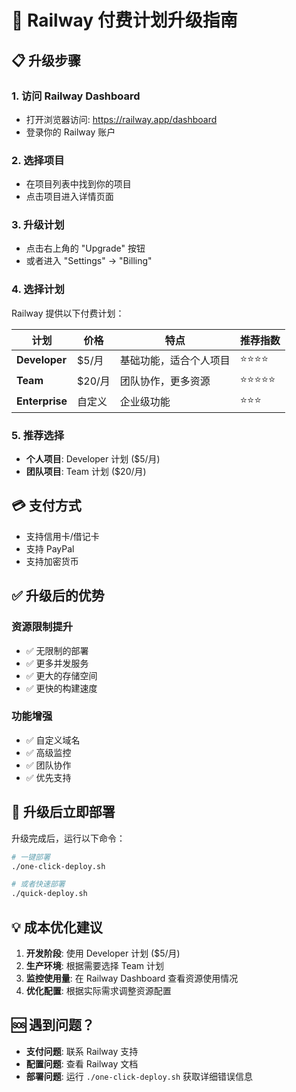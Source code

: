 # 🚀 Railway 付费计划升级指南

## 📋 升级步骤

### 1. 访问 Railway Dashboard
- 打开浏览器访问: https://railway.app/dashboard
- 登录你的 Railway 账户

### 2. 选择项目
- 在项目列表中找到你的项目
- 点击项目进入详情页面

### 3. 升级计划
- 点击右上角的 "Upgrade" 按钮
- 或者进入 "Settings" → "Billing"

### 4. 选择计划
Railway 提供以下付费计划：

| 计划 | 价格 | 特点 | 推荐指数 |
|------|------|------|----------|
| **Developer** | $5/月 | 基础功能，适合个人项目 | ⭐⭐⭐⭐ |
| **Team** | $20/月 | 团队协作，更多资源 | ⭐⭐⭐⭐⭐ |
| **Enterprise** | 自定义 | 企业级功能 | ⭐⭐⭐ |

### 5. 推荐选择
- **个人项目**: Developer 计划 ($5/月)
- **团队项目**: Team 计划 ($20/月)

## 💳 支付方式
- 支持信用卡/借记卡
- 支持 PayPal
- 支持加密货币

## ✅ 升级后的优势

### 资源限制提升
- ✅ 无限制的部署
- ✅ 更多并发服务
- ✅ 更大的存储空间
- ✅ 更快的构建速度

### 功能增强
- ✅ 自定义域名
- ✅ 高级监控
- ✅ 团队协作
- ✅ 优先支持

## 🚀 升级后立即部署

升级完成后，运行以下命令：

```bash
# 一键部署
./one-click-deploy.sh

# 或者快速部署
./quick-deploy.sh
```

## 💡 成本优化建议

1. **开发阶段**: 使用 Developer 计划 ($5/月)
2. **生产环境**: 根据需要选择 Team 计划
3. **监控使用量**: 在 Railway Dashboard 查看资源使用情况
4. **优化配置**: 根据实际需求调整资源配置

## 🆘 遇到问题？

- **支付问题**: 联系 Railway 支持
- **配置问题**: 查看 Railway 文档
- **部署问题**: 运行 `./one-click-deploy.sh` 获取详细错误信息 